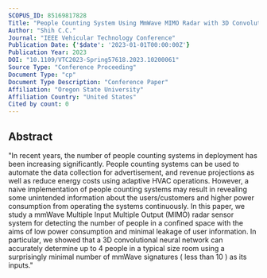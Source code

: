 ```yaml
---
SCOPUS_ID: 85169817828
Title: "People Counting System Using MmWave MIMO Radar with 3D Convolutional Neural Network"
Author: "Shih C.C."
Journal: "IEEE Vehicular Technology Conference"
Publication Date: {'$date': '2023-01-01T00:00:00Z'}
Publication Year: 2023
DOI: "10.1109/VTC2023-Spring57618.2023.10200061"
Source Type: "Conference Proceeding"
Document Type: "cp"
Document Type Description: "Conference Paper"
Affiliation: "Oregon State University"
Affiliation Country: "United States"
Cited by count: 0
---
```


## Abstract
"In recent years, the number of people counting systems in deployment has been increasing significantly. People counting systems can be used to automate the data collection for advertisement, and revenue projections as well as reduce energy costs using adaptive HVAC operations. However, a naive implementation of people counting systems may result in revealing some unintended information about the users/customers and higher power consumption from operating the systems continuously. In this paper, we study a mmWave Multiple Input Multiple Output (MIMO) radar sensor system for detecting the number of people in a confined space with the aims of low power consumption and minimal leakage of user information. In particular, we showed that a 3D convolutional neural network can accurately determine up to 4 people in a typical size room using a surprisingly minimal number of mmWave signatures ( less than 10 ) as its inputs."
